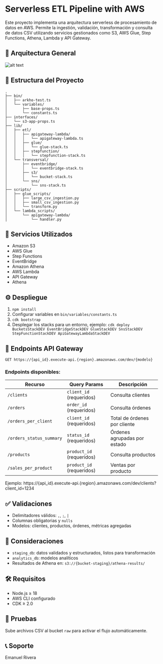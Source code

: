 # Serverless ETL Pipeline with AWS

Este proyecto implementa una arquitectura serverless de procesamiento de datos en AWS. Permite la ingestión, validación, transformación y consulta de datos CSV utilizando servicios gestionados como S3, AWS Glue, Step Functions, Athena, Lambda y API Gateway.

## 🧱 Arquitectura General

![alt text](https://github.com/nicolanete98/arkho-test/blob/main/arkho-test%20diagrama.png "Diagrama de arquitectura")

## 📁 Estructura del Proyecto

```
.
├── bin/
│   ├── arkho-test.ts
│   └── variables/
│       ├── base-props.ts
│       └── constants.ts
├── interfaces/
│   └── s3-app-props.ts
├── lib/
│   ├── etl/
│   │   ├── apigateway-lambda/
│   │   │   └── apigateway-lambda.ts
│   │   ├── glue/
│   │   │   └── glue-stack.ts
│   │   ├── stepfunction/
│   │   │   └── stepfunction-stack.ts
│   └── transversal/
│       ├── eventbridge/
│       │   └── eventbridge-stack.ts
│       ├── s3/
│       │   └── bucket-stack.ts
│       └── sns/
│           └── sns-stack.ts
├── scripts/
│   ├── glue_scripts/
│   │   ├── large_csv_ingestion.py
│   │   ├── small_csv_ingestion.py
│   │   └── transform.py
│   └── lambda_scripts/
│       └── apigateway-lambda/
│           └── handler.py
```

## 🔧 Servicios Utilizados

- Amazon S3
- AWS Glue
- Step Functions
- EventBridge
- Amazon Athena
- AWS Lambda
- API Gateway
- Athena

## ⚙️ Despliegue

1. `npm install`
2. Configurar variables en `bin/variables/constants.ts`
3. `cdk bootstrap`
4. Desplegar los stacks para un entorno, ejemplo:  `cdk deploy BucketsStackDEV EventBridgeStackDEV GlueStackDEV SnsStackDEV StepFunctionStackDEV ApiGatewayLambdaStackDEV`

## 🚀 Endpoints API Gateway

```
GET https://{api_id}.execute-api.{region}.amazonaws.com/dev/{modelo}
```

### Endpoints disponibles:

| Recurso                | Query Params            | Descripción                      |
|------------------------|-------------------------|----------------------------------|
| `/clients`            | `client_id` (requeridos)  | Consulta clientes                |
| `/orders`             | `order_id` (requeridos)   | Consulta órdenes                 |
| `/orders_per_client`  | `client_id` (requeridos)  | Total de órdenes por cliente     |
| `/orders_status_summary` | `status_id` (requeridos) | Órdenes agrupadas por estado     |
| `/products`           | `product_id` (requeridos) | Consulta productos               |
| `/sales_per_product`  | `product_id` (requeridos) | Ventas por producto              |

Ejemplo: https://{api_id}.execute-api.{region}.amazonaws.com/dev/clients?client_id=1234

## ✅ Validaciones

- Delimitadores válidos: `,`, `;`, `|`
- Columnas obligatorias y `nulls`
- Modelos: clientes, productos, órdenes, métricas agregadas

## 📌 Consideraciones

- `staging_db`: datos validados y estructurados, listos para transformación
- `analytics_db`: modelos analíticos
- Resultados de Athena en: `s3://{bucket-staging}/athena-results/`

## 🛠️ Requisitos

- Node.js ≥ 18
- AWS CLI configurado
- CDK ≥ 2.0

## 🧪 Pruebas

Sube archivos CSV al bucket `raw` para activar el flujo automáticamente.

## 📞 Soporte

Emanuel Rivera 